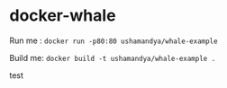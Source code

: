 # docker-whale

Run me : `docker run -p80:80 ushamandya/whale-example`

Build me: `docker build -t ushamandya/whale-example .`

test